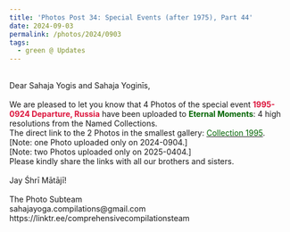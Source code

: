 ```yaml
---
title: 'Photos Post 34: Special Events (after 1975), Part 44'
date: 2024-09-03
permalink: /photos/2024/0903
tags:
  - green @ Updates
---
```


<p>
<br>
Dear Sahaja Yogis and Sahaja Yoginīs,<br>
<br>
We are pleased to let you know that 4 Photos of the special event <font color="Crimson"><b>1995-0924 Departure, Russia</b></font> have been uploaded to <font color="DarkGreen"><b>Eternal Moments</b></font>: 4 high resolutions from the Named Collections.<br>
The direct link to the 2 Photos in the smallest gallery: <a href="https://eternalmoments.smugmug.com/Collections/Yogi-Mahajan-Collection/1995/"><font color="DarkGreen">Collection 1995</font></a>.<br>
[Note: one Photo uploaded only on 2024-0904.]<br>
[Note: two Photos uploaded only on 2025-0404.]<br>
Please kindly share the links with all our brothers and sisters.<br>
<br>
Jay Śhrī Mātājī!<br>
<br>
The Photo Subteam<br>
sahajayoga.compilations@gmail.com<br>
https://linktr.ee/comprehensivecompilationsteam
</p>